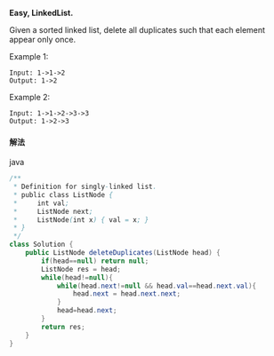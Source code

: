 **Easy,
LinkedList.**


Given a sorted linked list, delete all duplicates such that each element appear only once.

Example 1:
```
Input: 1->1->2
Output: 1->2
```
Example 2:
```
Input: 1->1->2->3->3
Output: 1->2->3
```


#### 解法



java
```java
/**
 * Definition for singly-linked list.
 * public class ListNode {
 *     int val;
 *     ListNode next;
 *     ListNode(int x) { val = x; }
 * }
 */
class Solution {
    public ListNode deleteDuplicates(ListNode head) {
        if(head==null) return null;
        ListNode res = head;
        while(head!=null){
            while(head.next!=null && head.val==head.next.val){
                head.next = head.next.next;
            }
            head=head.next;
        }
        return res;
    }
}
```